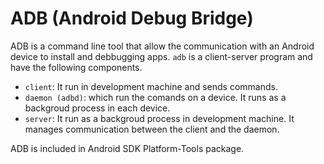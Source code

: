 # ADB (Android Debug Bridge)

ADB is a command line tool that allow the communication with an Android device to install and debbugging apps. `adb` is a client-server program and have the following components.

- `client`: It run in development machine and sends commands.
- `daemon (adbd)`: which run the comands on a device. It runs as a backgroud process in each device.
- `server`: It run as a backgroud process in development machine. It manages communication between the client and the daemon.

ADB is included in Android SDK Platform-Tools package.
